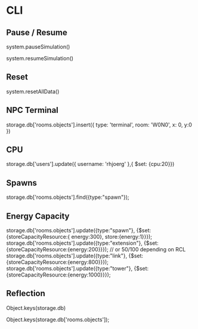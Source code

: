 # CLI

## Pause / Resume

system.pauseSimulation()

system.resumeSimulation()

## Reset

system.resetAllData()

## NPC Terminal

storage.db['rooms.objects'].insert({ type: 'terminal', room: 'W0N0', x: 0, y:0 })

## CPU

storage.db['users'].update({ username: 'rhjoerg' },{ $set: {cpu:20}})

## Spawns

storage.db['rooms.objects'].find({type:"spawn"});

## Energy Capacity

storage.db['rooms.objects'].update({type:"spawn"}, {$set: {storeCapacityResource:{ energy:300}, store:{energy:1}}});
storage.db['rooms.objects'].update({type:"extension"}, {$set: {storeCapacityResource:{energy:200}}}); // or 50/100 depending on RCL
storage.db['rooms.objects'].update({type:"link"}, {$set: {storeCapacityResource:{energy:800}}});
storage.db['rooms.objects'].update({type:"tower"}, {$set: {storeCapacityResource:{energy:1000}}});

## Reflection

Object.keys(storage.db)

Object.keys(storage.db['rooms.objects']);

